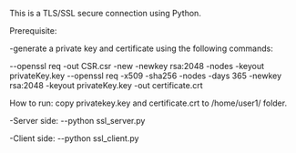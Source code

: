 This is a TLS/SSL secure connection using Python.

Prerequisite:

-generate a private key and certificate using the following commands:

--openssl req -out CSR.csr -new -newkey rsa:2048 -nodes -keyout privateKey.key
--openssl req -x509 -sha256 -nodes -days 365 -newkey rsa:2048 -keyout privateKey.key -out certificate.crt

How to run:
copy privatekey.key and certificate.crt to /home/user1/ folder.

-Server side:
--python ssl_server.py

-Client side:
--python ssl_client.py

